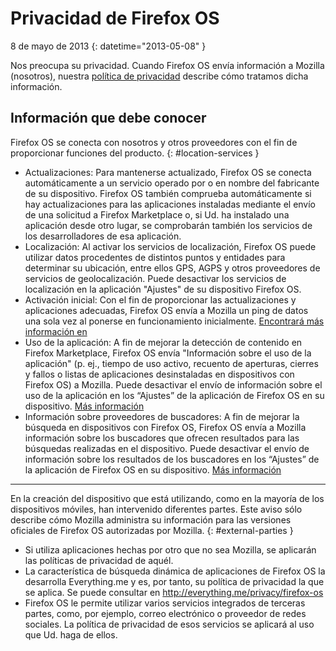 # Privacidad de Firefox OS

8 de mayo de 2013
{: datetime="2013-05-08" }

Nos preocupa su privacidad. Cuando Firefox OS envía información a Mozilla (nosotros), nuestra [política de privacidad](https://www.mozilla.org/es-ES/privacy/) describe cómo tratamos dicha información.

## Información que debe conocer

Firefox OS se conecta con nosotros y otros proveedores con el fin de proporcionar funciones del producto.
{: #location-services }

* Actualizaciones: Para mantenerse actualizado, Firefox OS se conecta automáticamente a un servicio operado por o en nombre del fabricante de su dispositivo. Firefox OS también comprueba automáticamente si hay actualizaciones para las aplicaciones instaladas mediante el envío de una solicitud a Firefox Marketplace o, si Ud. ha instalado una aplicación desde otro lugar, se comprobarán también los servicios de los desarrolladores de esa aplicación.
* Localización: Al activar los servicios de localización, Firefox OS puede utilizar datos procedentes de distintos puntos y entidades para determinar su ubicación, entre ellos GPS, AGPS y otros proveedores de servicios de geolocalización. Puede desactivar los servicios de localización en la aplicación "Ajustes" de su dispositivo Firefox OS.
* Activación inicial: Con el fin de proporcionar las actualizaciones y aplicaciones adecuadas, Firefox OS envía a Mozilla un ping de datos una sola vez al ponerse en funcionamiento inicialmente. [Encontrará más información en](https://wiki.mozilla.org/FirefoxOS/Metrics)
* Uso de la aplicación: A fin de mejorar la detección de contenido en Firefox Marketplace, Firefox OS envía "Información sobre el uso de la aplicación" (p. ej., tiempo de uso activo, recuento de aperturas, cierres y fallos o listas de aplicaciones desinstaladas en dispositivos con Firefox OS) a Mozilla. Puede desactivar el envío de información sobre el uso de la aplicación en los “Ajustes” de la aplicación de Firefox OS en su dispositivo. [Más información](https://wiki.mozilla.org/FirefoxOS/Metrics/App_Usage)
* Información sobre proveedores de buscadores: A fin de mejorar la búsqueda en dispositivos con Firefox OS, Firefox OS envía a Mozilla información sobre los buscadores que ofrecen resultados para las búsquedas realizadas en el dispositivo. Puede desactivar el envío de información sobre los resultados de los buscadores en los “Ajustes” de la aplicación de Firefox OS en su dispositivo. [Más información](https://wiki.mozilla.org/FirefoxOS/Metrics/App_Usage)

---------------------------------------

En la creación del dispositivo que está utilizando, como en la mayoría de los dispositivos móviles, han intervenido diferentes partes. Este aviso sólo describe cómo Mozilla administra su información para las versiones oficiales de Firefox OS autorizadas por Mozilla.
{: #external-parties }

* Si utiliza aplicaciones hechas por otro que no sea Mozilla, se aplicarán las políticas de privacidad de aquél.
* La característica de búsqueda dinámica de aplicaciones de Firefox OS la desarrolla Everything.me y es, por tanto, su política de privacidad la que se aplica. Se puede consultar en <http://everything.me/privacy/firefox-os>
* Firefox OS le permite utilizar varios servicios integrados de terceras partes, como, por ejemplo, correo electrónico o proveedor de redes sociales. La política de privacidad de esos servicios se aplicará al uso que Ud. haga de ellos.
